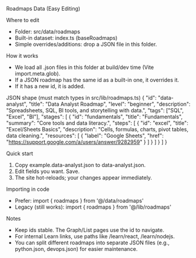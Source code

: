 Roadmaps Data (Easy Editing)

Where to edit
- Folder: src/data/roadmaps
- Built-in dataset: index.ts (baseRoadmaps)
- Simple overrides/additions: drop a JSON file in this folder.

How it works
- We load all .json files in this folder at build/dev time (Vite import.meta.glob).
- If a JSON roadmap has the same id as a built-in one, it overrides it.
- If it has a new id, it is added.

JSON shape (must match types in src/lib/roadmaps.ts)
{
  "id": "data-analyst",
  "title": "Data Analyst Roadmap",
  "level": "beginner",
  "description": "Spreadsheets, SQL, BI tools, and storytelling with data.",
  "tags": ["SQL", "Excel", "BI"],
  "stages": [
    {
      "id": "fundamentals",
      "title": "Fundamentals",
      "summary": "Core tools and data literacy.",
      "steps": [
        {
          "id": "excel",
          "title": "Excel/Sheets Basics",
          "description": "Cells, formulas, charts, pivot tables, data cleaning.",
          "resources": [
            { "label": "Google Sheets", "href": "https://support.google.com/a/users/answer/9282959" }
          ]
        }
      ]
    }
  ]
}

Quick start
1) Copy example.data-analyst.json to data-analyst.json.
2) Edit fields you want. Save.
3) The site hot-reloads; your changes appear immediately.

Importing in code
- Prefer: import { roadmaps } from '@/data/roadmaps'
- Legacy (still works): import { roadmaps } from '@/lib/roadmaps'

Notes
- Keep ids stable. The Graph/List pages use the id to navigate.
- For internal Learn links, use paths like /learn/react, /learn/nodejs.
- You can split different roadmaps into separate JSON files (e.g., python.json, devops.json) for easier maintenance.
